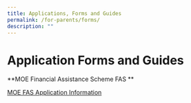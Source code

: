 ```yaml
---
title: Applications, Forms and Guides
permalink: /for-parents/forms/
description: ""
---
```

# **Application Forms and Guides**


**MOE Financial Assistance Scheme FAS
**

[MOE FAS Application Information](https://pasirrispri.moe.edu.sg/wp-content/uploads/2022/10/FAS-2023-Guidelines-for-School_edited.pdf)